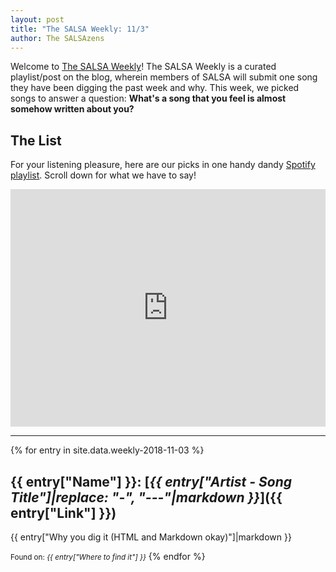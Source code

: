 ```yaml
---
layout: post
title: "The SALSA Weekly: 11/3"
author: The SALSAzens
---
```


Welcome to [The SALSA Weekly](/weekly)! The SALSA Weekly is a curated playlist/post on the blog, wherein members of SALSA will submit one song they have been digging the past week and why. This week, we picked songs to answer a question: **What's a song that you feel is almost somehow written about you?**

<style>
iframe { margin: 0 auto; display: block; width: 100%; }
</style>

## The List

For your listening pleasure, here are our picks in one handy dandy [Spotify
playlist](https://open.spotify.com/user/drabmakyo/playlist/21eHZ3EONSwFCLT0vzqtGg). Scroll down for what we have to say!

<iframe
src="https://open.spotify.com/embed/user/drabmakyo/playlist/21eHZ3EONSwFCLT0vzqtGg" width="300" height="380" frameborder="0" allowtransparency="true"></iframe>

-----

{% for entry in site.data.weekly-2018-11-03 %}
## {{ entry["Name"] }}: [*{{ entry["Artist - Song Title"]|replace: "-", "---"|markdown }}*]({{ entry["Link"] }})

{{ entry["Why you dig it (HTML and Markdown okay)"]|markdown }}

<small>Found on: <em>{{ entry["Where to find it"] }}</em></small>
{% endfor %}
